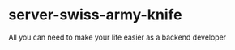 server-swiss-army-knife
=======================

All you can need to make your life easier as a backend developer
